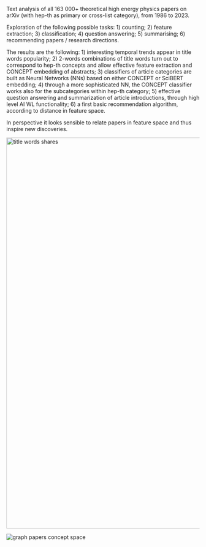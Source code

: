 Text analysis of all 163 000+ theoretical high energy physics papers on arXiv (with hep-th as primary or cross-list category), from 1986 to 2023. 

Exploration of the following possible tasks: 1) counting; 2) feature extraction; 3) classification; 4) question answering; 5) summarising; 6) recommending papers / research directions.

The results are the following: 
	1) interesting temporal trends appear in title words popularity;
	2) 2-words combinations of title words turn out to correspond to hep-th concepts and allow effective feature extraction and 	CONCEPT embedding of abstracts;
	3) classifiers of article categories are built as Neural Networks (NNs) based on either CONCEPT or SciBERT embedding;
	4) through a more sophisticated NN, the CONCEPT classifier works also for the subcategories within hep-th category;
	5) effective question answering and summarization of article introductions, through high level AI WL functionality;
	6) a first basic recommendation algorithm, according to distance in feature space.
 
In perspective it looks sensible to relate papers in feature space and thus inspire new discoveries.

<img width="1021" alt="title words shares" src="https://github.com/Daniele-Gregori/ArXiv-Hepth-Data-Analysis/assets/147420933/1aac5930-0f9f-4d2b-8a33-af186e5ffd07">

![graph papers concept space](https://github.com/Daniele-Gregori/ArXiv-Hepth-Data-Analysis/assets/147420933/8657f3fa-47ac-4ec9-adf2-2a33042a009a)
